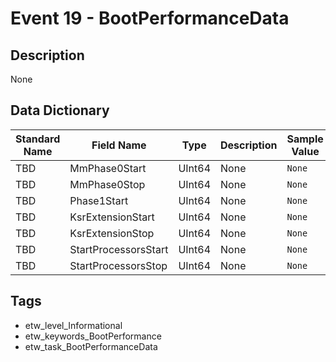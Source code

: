 # Event 19 - BootPerformanceData

## Description
None

## Data Dictionary
|Standard Name|Field Name|Type|Description|Sample Value|
|---|---|---|---|---|
|TBD|MmPhase0Start|UInt64|None|`None`|
|TBD|MmPhase0Stop|UInt64|None|`None`|
|TBD|Phase1Start|UInt64|None|`None`|
|TBD|KsrExtensionStart|UInt64|None|`None`|
|TBD|KsrExtensionStop|UInt64|None|`None`|
|TBD|StartProcessorsStart|UInt64|None|`None`|
|TBD|StartProcessorsStop|UInt64|None|`None`|

## Tags
* etw_level_Informational
* etw_keywords_BootPerformance
* etw_task_BootPerformanceData